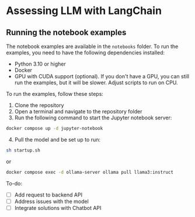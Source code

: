 # Assessing LLM with LangChain
## Running the notebook examples
The notebook examples are available in the `notebooks` folder. To run the examples, you need to have the following dependencies installed:
- Python 3.10 or higher
- Docker
- GPU with CUDA support (optional). If you don't have a GPU, you can still run the examples, but it will be slower. Adjust scripts to run on CPU.

To run the examples, follow these steps:
1. Clone the repository
2. Open a terminal and navigate to the repository folder
3. Run the following command to start the Jupyter notebook server:
```bash
docker compose up -d jupyter-notebook
```
4. Pull the model and be set up to run:
```bash
sh startup.sh
```
or
```bash
docker compose exec -d ollama-server ollama pull llama3:instruct
```
To-do:
- [ ] Add request to backend API
- [ ] Address issues with the model
- [ ] Integrate solutions with Chatbot API
